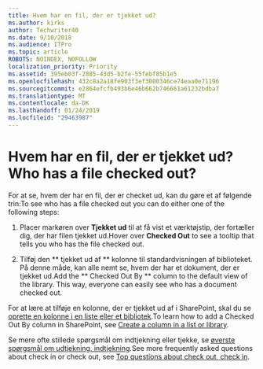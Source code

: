 ```yaml
---
title: Hvem har en fil, der er tjekket ud?
ms.author: kirks
author: Techwriter40
ms.date: 9/10/2018
ms.audience: ITPro
ms.topic: article
ROBOTS: NOINDEX, NOFOLLOW
localization_priority: Priority
ms.assetid: 395eb03f-2885-43d5-b2fe-55febf85b1e5
ms.openlocfilehash: 432c8a2a18fe903f3ef3000346ce74eaa0e71196
ms.sourcegitcommit: e2864efcfb493b6e46b662b746661a61232bdba7
ms.translationtype: MT
ms.contentlocale: da-DK
ms.lasthandoff: 01/24/2019
ms.locfileid: "29463987"
---
```

# <a name="who-has-a-file-checked-out"></a><span data-ttu-id="e6e98-102">Hvem har en fil, der er tjekket ud?</span><span class="sxs-lookup"><span data-stu-id="e6e98-102">Who has a file checked out?</span></span>

<span data-ttu-id="e6e98-103">For at se, hvem der har en fil, der er checket ud, kan du gøre et af følgende trin:</span><span class="sxs-lookup"><span data-stu-id="e6e98-103">To see who has a file checked out you can do either one of the following steps:</span></span>
  
1. <span data-ttu-id="e6e98-104">Placer markøren over **Tjekket ud** til at få vist et værktøjstip, der fortæller dig, der har filen tjekket ud.</span><span class="sxs-lookup"><span data-stu-id="e6e98-104">Hover over **Checked Out** to see a tooltip that tells you who has the file checked out.</span></span> 
    
2. <span data-ttu-id="e6e98-p101">Tilføj den \*\* tjekket ud af \*\* kolonne til standardvisningen af biblioteket. På denne måde, kan alle nemt se, hvem der har et dokument, der er tjekket ud.</span><span class="sxs-lookup"><span data-stu-id="e6e98-p101">Add the \*\* Checked Out By \*\* column to the default view of the library. This way, everyone can easily see who has a document checked out.</span></span> 
    
<span data-ttu-id="e6e98-107">For at lære at tilføje en kolonne, der er tjekket ud af i SharePoint, skal du se [oprette en kolonne i en liste eller et bibliotek](https://go.microsoft.com/fwlink/?linkid=2019591).</span><span class="sxs-lookup"><span data-stu-id="e6e98-107">To learn how to add a Checked Out By column in SharePoint, see [Create a column in a list or library](https://go.microsoft.com/fwlink/?linkid=2019591).</span></span> 
  
<span data-ttu-id="e6e98-108">Se mere ofte stillede spørgsmål om indtjekning eller tjekke, se [øverste spørgsmål om udtjekning, indtjekning](https://go.microsoft.com/fwlink/?linkid=2018786).</span><span class="sxs-lookup"><span data-stu-id="e6e98-108">See more frequently asked questions about check in or check out, see [Top questions about check out, check in](https://go.microsoft.com/fwlink/?linkid=2018786).</span></span>
  

